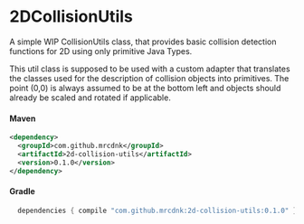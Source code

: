# 2DCollisionUtils

A simple WIP CollisionUtils class, that provides basic collision detection functions for 2D using only primitive Java Types.

This util class is supposed to be used with a custom adapter that translates the classes used for the description of collision objects into primitives. The point (0,0) is always assumed to be at the bottom left and objects should already be scaled and rotated if applicable.

#### Maven

```xml
<dependency>
  <groupId>com.github.mrcdnk</groupId>
  <artifactId>2d-collision-utils</artifactId>
  <version>0.1.0</version>
</dependency>
```

#### Gradle

```groovy
  dependencies { compile "com.github.mrcdnk:2d-collision-utils:0.1.0" }
```